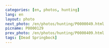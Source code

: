 ```yaml
---
categories: [en, photos, hunting]
lang: en
layout: photo
next_photo: /en/photos/hunting/P0000049.html
picname: P0000129
prev_photo: /en/photos/hunting/P0000409.html
tags: [Dead Springbock]
---
```

